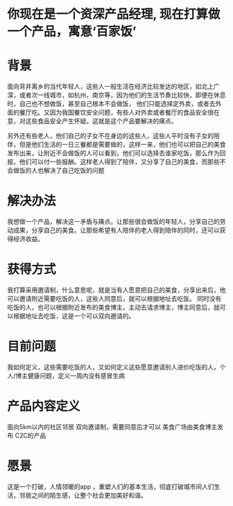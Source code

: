 # 你现在是一个资深产品经理, 现在打算做一个产品，寓意‘百家饭’
# 背景
面向背井离乡的当代年轻人，这些人一般生活在经济比较发达的地区，如北上广深，或者次一线城市，如杭州，南京等，因为他们的生活节奏比较快，即便在休息时，自己也不想做饭，甚至自己根本不会做饭，
他们只能选择定外卖，或者去外面的餐厅吃。又因为我国餐饮安全问题，有些人对外卖或者餐厅的食品安全很在意，对这些食品安全产生怀疑。这就是这个产品要解决的痛点。   

另外还有些老人，他们自己的子女不在身边的这些人，这些人平时没有子女的陪伴，但是他们生活的一日三餐都是需要做的，这样一来，他们也可以把自己的美食发布出来，让附近不会做饭的人可以看到，他们可以选择去谁家吃饭，那么作为回报，他们可以付一些报酬。这样老人得到了陪伴，又分享了自己的美食，而那些不会做饭的人也解决了自己吃饭的问题   

# 解决办法
我想做一个产品，解决这一矛盾与痛点。让那些很会做饭的年轻人，分享自己的劳动成果，分享自己的美食。让那些希望有人陪伴的老人得到陪伴的同时，还可以获得经济收益。  

# 获得方式
我打算采用邀请制，什么意思呢，就是当有人愿意把自己的美食，分享出来后，他可以邀请附近需要吃饭的人，这些人同意后，就可以根据地址去吃饭。
同时没有吃饭的人，也可以根据附近发布的美食博主，主动去请求博主，博主同意后，就可以根据地址去吃饭，这是一个可以双向邀请的。

# 目前问题
我如何定义，这些需要吃饭的人，又如何定义这些愿意邀请别人进价吃饭的人，个人/博主健康问题，定义一周内没有感冒生病

# 产品内容定义
面向5km以内的社区邻居
双向邀请制，需要同意后才可以
美食广场由美食博主发布
C2C的产品

# 愿景
这是一个打破，人情领暖的app ，重塑人们的基本生活，彻底打破城市间人们生活，邻居之间的陌生感，让整个社会更加美好和谐。
